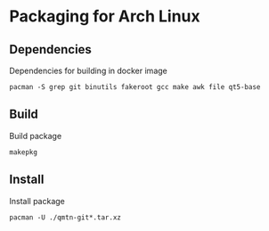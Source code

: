 # Packaging for Arch Linux

## Dependencies
Dependencies for building in docker image
```
pacman -S grep git binutils fakeroot gcc make awk file qt5-base
```

## Build
Build package
```
makepkg
```

## Install
Install package
```
pacman -U ./qmtn-git*.tar.xz
```
